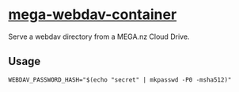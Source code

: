 # [mega-webdav-container][project]

Serve a webdav directory from a MEGA.nz Cloud Drive.


## Usage

```shell
WEBDAV_PASSWORD_HASH="$(echo "secret" | mkpasswd -P0 -msha512)"
```


[project]: https://hub.docker.com/r/nedix/mega-webdav
